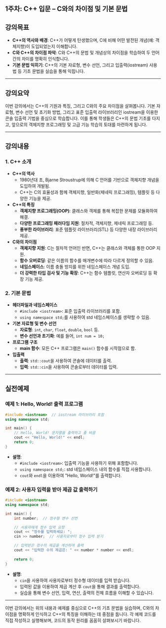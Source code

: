 **1주차: C++ 입문 – C와의 차이점 및 기본 문법** 
---

## 강의목표
- **C++의 역사와 배경**: C++가 어떻게 탄생했으며, C에 비해 어떤 발전된 개념(예: 객체지향)이 도입되었는지 이해합니다.
- **C와 C++의 차이점 파악**: C와 C++의 문법 및 개념상의 차이점을 학습하여 두 언어 간의 차이를 명확히 인식합니다.
- **기본 문법 익히기**: C++의 기본 자료형, 변수 선언, 그리고 입출력(iostream) 사용법 등 기초 문법을 실습을 통해 익힙니다.

---

## 강의요약
이번 강의에서는 C++의 기원과 특징, 그리고 C와의 주요 차이점을 살펴봅니다. 기본 자료형, 변수 선언 및 초기화 방법, 그리고 표준 입출력 라이브러리인 iostream을 이용한 콘솔 입출력 기법을 중심으로 학습합니다. 이를 통해 학생들은 C++의 문법 기초를 다지고, 앞으로의 객체지향 프로그래밍 및 고급 기능 학습의 토대를 마련하게 됩니다.

---

## 강의내용

### 1. C++ 소개
- **C++의 역사**
  - 1980년대 초, Bjarne Stroustrup에 의해 C 언어를 기반으로 객체지향 개념을 도입하여 개발됨.
  - C++는 C의 효율성과 함께 객체지향, 일반화(제네릭 프로그래밍), 템플릿 등 다양한 기능을 제공.
- **C++의 특징**
  - **객체지향 프로그래밍(OOP)**: 클래스와 객체를 통해 복잡한 문제를 모듈화하여 해결.
  - **다양한 프로그래밍 패러다임 지원**: 절차적, 객체지향, 제네릭 프로그래밍 등.
  - **풍부한 라이브러리**: 표준 템플릿 라이브러리(STL) 등 다양한 내장 라이브러리 제공.
- **C와의 차이점**
  - **객체지향 지원**: C는 절차적 언어인 반면, C++는 클래스와 객체를 통한 OOP 지원.
  - **함수 오버로딩**: 같은 이름의 함수를 매개변수에 따라 다르게 정의할 수 있음.
  - **네임스페이스**: 이름 충돌 방지를 위한 네임스페이스 개념 도입.
  - **더 강력한 타입 검사 및 기능 확장**: C++는 함수 템플릿, 연산자 오버로딩 등 확장 기능 제공.

### 2. 기본 문법
- **헤더파일과 네임스페이스**
  - `#include <iostream>`: 표준 입출력 라이브러리를 포함.
  - `using namespace std;`를 사용하여 std 네임스페이스를 생략할 수 있음.
- **기본 자료형 및 변수 선언**
  - **자료형**: `int`, `char`, `float`, `double`, `bool` 등.
  - **변수 선언과 초기화**: 예를 들어, `int num = 10;`
- **프로그램 구조**
  - **main 함수**: 모든 C++ 프로그램은 `main()` 함수를 시작점으로 함.
- **입출력**
  - **출력**: `std::cout`을 사용하여 콘솔에 데이터를 출력.
  - **입력**: `std::cin`을 사용하여 콘솔로부터 데이터를 입력.

---

## 실전예제

### 예제 1: Hello, World! 출력 프로그램

```cpp
#include <iostream>  // iostream 라이브러리 포함
using namespace std;

int main() {
    // Hello, World! 문자열을 출력하고 줄 바꿈
    cout << "Hello, World!" << endl;
    return 0;
}
```
- **설명**:  
  - `#include <iostream>`: 입출력 기능을 사용하기 위해 포함합니다.
  - `using namespace std;`: std 네임스페이스 내의 함수를 직접 사용합니다.
  - `cout`와 `endl`을 이용하여 "Hello, World!"를 출력합니다.

### 예제 2: 사용자 입력을 받아 제곱 값 출력하기

```cpp
#include <iostream>
using namespace std;

int main() {
    int number;  // 정수형 변수 선언

    // 사용자에게 정수 입력 요청
    cout << "정수를 입력하세요: ";
    cin >> number;  // 사용자로부터 정수 입력 받기

    // 입력받은 정수의 제곱을 계산하여 출력
    cout << "입력한 수의 제곱은: " << number * number << endl;
    
    return 0;
}
```
- **설명**:
  - `cin`을 사용하여 사용자로부터 정수형 데이터를 입력 받습니다.
  - 입력된 값을 이용하여 제곱 계산 후 `cout`을 통해 결과를 출력합니다.
  - 실습을 통해 변수 선언, 입력, 연산, 출력의 전체 흐름을 이해할 수 있습니다.

---

이번 강의에서는 위의 내용과 예제를 중심으로 C++의 기초 문법을 실습하며, C와의 차이점을 명확하게 인식하고 C++의 특징을 이해하는 데 중점을 둡니다. 각 예제 코드를 직접 작성하고 실행해보며, 코드의 동작 원리를 꼼꼼히 살펴보시기 바랍니다.
